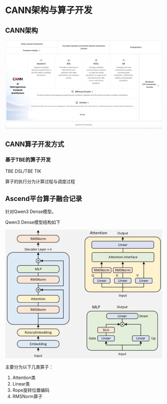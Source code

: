 # CANN架构与算子开发





## CANN架构

![image-20250705102647217](./assets/image-20250705102647217.png)

## CANN算子开发方式



### 基于TBE的算子开发

TBE DSL/TBE TIK

算子的执行分为计算过程与调度过程



## Ascend平台算子融合记录

针对Qwen3 Dense模型。

Qwen3 Dense模型结构如下

<img src="./assets/image-20250716091600940.png" alt="image-20250716091600940" style="zoom:50%;" />

主要分为以下几类算子：

1. Attention类
2. Linear类
3. Rope旋转位置编码
4. RMSNorm算子



